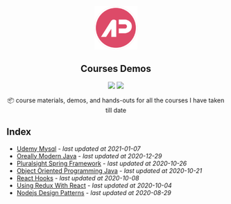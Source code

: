 <p align="center">
  <img src="https://raw.githubusercontent.com/ashishdotme/assets/master/logo.png" alt="drawing" width="100"/>
</p>

<h2 align="center">Courses Demos</h2>

<p align="center">
<a href="https://img.shields.io/github/last-commit/ashishdotme/courses-demos?style=for-the-badge"><img src="https://img.shields.io/github/last-commit/ashishdotme/courses-demos?style=for-the-badge"></a>
<a href="https://img.shields.io/github/workflow/status/ashishdotme/courses-demos/Build%20courses-demos/master?style=for-the-badge"><img src="https://img.shields.io/github/workflow/status/ashishdotme/courses-demos/Build%20courses-demos/master?style=for-the-badge"></a>
</p>

<p align="center">📦 course materials, demos, and hands-outs for all the courses I have taken till date</p>

## Index

<!-- index starts -->
* [Udemy Mysql](https://github.com/ashishdotme/courses-demos/blob/master/udemy-mysql) - *last updated at 2021-01-07*
* [Oreally Modern Java](https://github.com/ashishdotme/courses-demos/blob/master/oreally-modern-java) - *last updated at 2020-12-29*
* [Pluralsight Spring Framework](https://github.com/ashishdotme/courses-demos/blob/master/pluralsight-spring-framework) - *last updated at 2020-10-26*
* [Object Oriented Programming Java](https://github.com/ashishdotme/courses-demos/blob/master/object-oriented-programming-java) - *last updated at 2020-10-21*
* [React Hooks](https://github.com/ashishdotme/courses-demos/blob/master/react-hooks) - *last updated at 2020-10-08*
* [Using Redux With React](https://github.com/ashishdotme/courses-demos/blob/master/using-redux-with-react) - *last updated at 2020-10-04*
* [Nodejs Design Patterns](https://github.com/ashishdotme/courses-demos/blob/master/nodejs-design-patterns) - *last updated at 2020-08-29*
<!-- index ends -->
